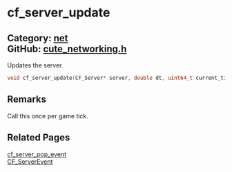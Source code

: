 # cf_server_update

Category: [net](https://github.com/RandyGaul/cute_framework/blob/master/docs/api_reference?id=net)  
GitHub: [cute_networking.h](https://github.com/RandyGaul/cute_framework/blob/master/include/cute_networking.h)  
---

Updates the server.

```cpp
void cf_server_update(CF_Server* server, double dt, uint64_t current_time);
```

## Remarks

Call this once per game tick.

## Related Pages

[cf_server_pop_event](https://github.com/RandyGaul/cute_framework/blob/master/docs/net/cf_server_pop_event.md)  
[CF_ServerEvent](https://github.com/RandyGaul/cute_framework/blob/master/docs/net/cf_serverevent.md)  
